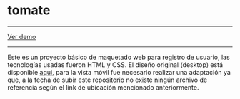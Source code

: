 # tomate
***
[Ver demo](https://gregarious-tulumba-bc34bc.netlify.app/)
***
Este es un proyecto básico de maquetado web para registro de usuario, las tecnologías usadas fueron HTML y CSS. El diseño original (desktop) está disponible [aqui](https://dribbble.com/shots/2773952-Sign-Up), para la vista móvil fue necesario realizar una adaptación ya que, a la fecha de subir este repositorio no existe ningún archivo de referencia según el link de ubicación mencionado anteriormente.
